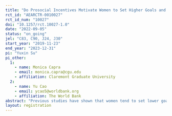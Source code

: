 ```yaml
---
title: "Do Prosocial Incentives Motivate Women to Set Higher Goals and Improve Performance?"
rct_id: "AEARCTR-0010027"
rct_id_num: "10027"
doi: "10.1257/rct.10027-1.0"
date: "2022-09-05"
status: "on_going"
jel: "C83, C90, J24, J30"
start_year: "2019-11-23"
end_year: "2023-12-31"
pi: "Yuxin Su"
pi_other:
  1:
    - name: Monica Capra
    - email: monica.capra@cgu.edu
    - affiliation: Claremont Graduate University
  2:
    - name: Yu Cao
    - email: ycao5@worldbank.org
    - affiliation: The World Bank
abstract: "Previous studies have shown that women tend to set lower goals for themselves compared to men, resulting in lower performance. In this paper we test whether providing incentives better fitted for motivating women to set high goals could lower the performance gap. We designed an online experiment where participants were asked to set their goals and perform a real effort task. An incentive mechanism that relied on contributing to charity upon participants achieving their goals resulted in women setting higher goals for themselves than men, reducing gender differences in performance."
layout: registration
---
```


